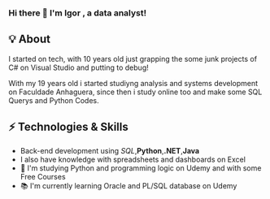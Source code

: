### Hi there 👋 I'm Igor , a data analyst!

## 💡 About  
I started on tech, with 10 years old just grapping the some junk projects of C# on Visual Studio and putting to debug!

With my 19 years old i started studiyng analysis and systems development on Faculdade Anhaguera, 
since then i study online too and make some SQL Querys and Python Codes.

## ⚡ Technologies & Skills
 - Back-end development using *SQL*,**Python**,**.NET**,**Java**
 - I also have knowledge with spreadsheets and dashboards on Excel
 - 📖 I'm studying Python and programming logic on Udemy and with some Free Courses
 - 📚 I'm currently learning Oracle and PL/SQL database on Udemy
